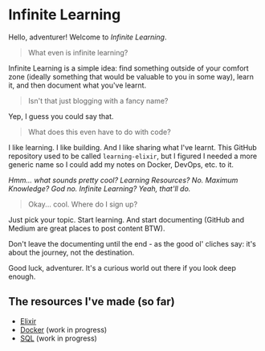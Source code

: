 # Infinite Learning

Hello, adventurer! Welcome to _Infinite Learning_.

> What even is infinite learning?

Infinite Learning is a simple idea: find something outside of your comfort zone (ideally something that would be valuable to you in some way), learn it, and then document what you've learnt.

> Isn't that just blogging with a fancy name?

Yep, I guess you could say that.

> What does this even have to do with code?

I like learning. I like building. And I like sharing what I've learnt. This GitHub repository used to be called `learning-elixir`, but I figured I needed a more generic name so I could add my notes on Docker, DevOps, etc. to it.

_Hmm... what sounds pretty cool? Learning Resources? No. Maximum Knowledge? God no. Infinite Learning? Yeah, that'll do._

> Okay... cool. Where do I sign up?

Just pick your topic. Start learning. And start documenting (GitHub and Medium are great places to post content BTW).

Don't leave the documenting until the end - as the good ol' cliches say: it's about the journey, not the destination.

Good luck, adventurer. It's a curious world out there if you look deep enough.

## The resources I've made (so far)

- [Elixir](./ELIXIR.md)
- [Docker](./DOCKER.md) (work in progress)
- [SQL](./SQL.md) (work in progress)